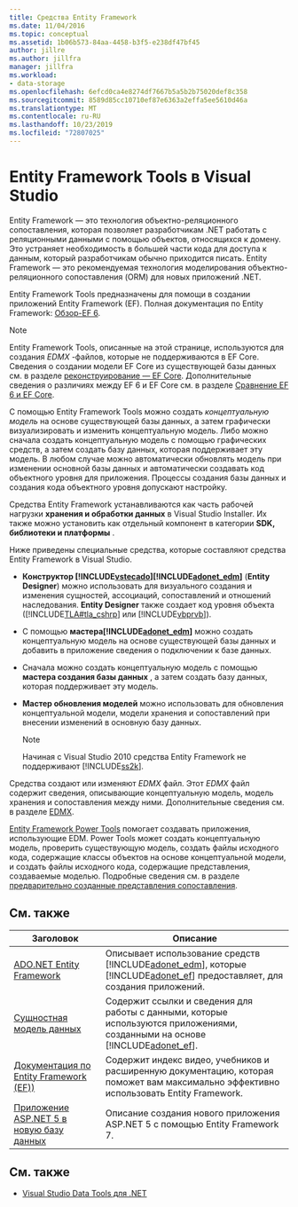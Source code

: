 ```yaml
---
title: Средства Entity Framework
ms.date: 11/04/2016
ms.topic: conceptual
ms.assetid: 1b06b573-84aa-4458-b3f5-e238df47bf45
author: jillre
ms.author: jillfra
manager: jillfra
ms.workload:
- data-storage
ms.openlocfilehash: 6efcd0ca4e8274df7667b5a5b2b75020def8c358
ms.sourcegitcommit: 8589d85cc10710ef87e6363a2effa5ee5610d46a
ms.translationtype: MT
ms.contentlocale: ru-RU
ms.lasthandoff: 10/23/2019
ms.locfileid: "72807025"
---
```

# <a name="entity-framework-tools-in-visual-studio"></a>Entity Framework Tools в Visual Studio

Entity Framework — это технология объектно-реляционного сопоставления, которая позволяет разработчикам .NET работать с реляционными данными с помощью объектов, относящихся к домену. Это устраняет необходимость в большей части кода для доступа к данным, который разработчикам обычно приходится писать. Entity Framework — это рекомендуемая технология моделирования объектно-реляционного сопоставления (ORM) для новых приложений .NET.

Entity Framework Tools предназначены для помощи в создании приложений Entity Framework (EF). Полная документация по Entity Framework: [Обзор-EF 6](/ef/ef6/).

  > [!NOTE]
  > Entity Framework Tools, описанные на этой странице, используются для создания *EDMX* -файлов, которые не поддерживаются в EF Core. Сведения о создании модели EF Core из существующей базы данных см. в разделе [реконструирование — EF Core](/ef/core/managing-schemas/scaffolding). Дополнительные сведения о различиях между EF 6 и EF Core см. в разделе [Сравнение EF 6 и EF Core](/ef/efcore-and-ef6/).

С помощью Entity Framework Tools можно создать *концептуальную модель* на основе существующей базы данных, а затем графически визуализировать и изменить концептуальную модель. Либо можно сначала создать концептуальную модель с помощью графических средств, а затем создать базу данных, которая поддерживает эту модель. В любом случае можно автоматически обновлять модель при изменении основной базы данных и автоматически создавать код объектного уровня для приложения. Процессы создания базы данных и создания кода объектного уровня допускают настройку.

Средства Entity Framework устанавливаются как часть рабочей нагрузки **хранения и обработки данных** в Visual Studio Installer. Их также можно установить как отдельный компонент в категории **SDK, библиотеки и платформы** .

Ниже приведены специальные средства, которые составляют средства Entity Framework в Visual Studio.

- **Конструктор [!INCLUDE[vstecado](../data-tools/includes/vstecado_md.md)][!INCLUDE[adonet_edm](../data-tools/includes/adonet_edm_md.md)]** (**Entity Designer**) можно использовать для визуального создания и изменения сущностей, ассоциаций, сопоставлений и отношений наследования. **Entity Designer** также создает код уровня объекта ([!INCLUDE[TLA#tla_cshrp](../data-tools/includes/tlasharptla_cshrp_md.md)] или [!INCLUDE[vbprvb](../code-quality/includes/vbprvb_md.md)]).

- С помощью **мастера[!INCLUDE[adonet_edm](../data-tools/includes/adonet_edm_md.md)]** можно создать концептуальную модель на основе существующей базы данных и добавить в приложение сведения о подключении к базе данных.

- Сначала можно создать концептуальную модель с помощью **мастера создания базы данных** , а затем создать базу данных, которая поддерживает эту модель.

- **Мастер обновления моделей** можно использовать для обновления концептуальной модели, модели хранения и сопоставлений при внесении изменений в основную базу данных.

  > [!NOTE]
  > Начиная с Visual Studio 2010 средства Entity Framework не поддерживают [!INCLUDE[ss2k](../data-tools/includes/ss2k_md.md)].

Средства создают или изменяют *EDMX* файл. Этот *EDMX* файл содержит сведения, описывающие концептуальную модель, модель хранения и сопоставления между ними. Дополнительные сведения см. в разделе [EDMX](/ef/ef6/).

[Entity Framework Power Tools](https://marketplace.visualstudio.com/items?itemName=EntityFrameworkTeam.EntityFrameworkPowerToolsBeta4) помогает создавать приложения, использующие EDM. Power Tools может создать концептуальную модель, проверить существующую модель, создать файлы исходного кода, содержащие классы объектов на основе концептуальной модели, и создать файлы исходного кода, содержащие представления, создаваемые моделью. Подробные сведения см. в разделе [предварительно созданные представления сопоставления](https://docs.microsoft.com/ef/ef6/fundamentals/performance/pre-generated-views).

## <a name="related-topics"></a>См. также

| Заголовок | Описание |
| - | - |
| [ADO.NET Entity Framework](/dotnet/framework/data/adonet/ef/index) | Описывает использование средств [!INCLUDE[adonet_edm](../data-tools/includes/adonet_edm_md.md)], которые [!INCLUDE[adonet_ef](../data-tools/includes/adonet_ef_md.md)] предоставляет, для создания приложений. |
| [Сущностная модель данных](/dotnet/framework/data/adonet/entity-data-model) | Содержит ссылки и сведения для работы с данными, которые используются приложениями, созданными на основе [!INCLUDE[adonet_ef](../data-tools/includes/adonet_ef_md.md)]. |
| [Документация по Entity Framework (EF))](/ef/ef6/get-started) | Содержит индекс видео, учебников и расширенную документацию, которая поможет вам максимально эффективно использовать Entity Framework. |
| [Приложение ASP.NET 5 в новую базу данных](https://docs.efproject.net/en/latest/platforms/aspnetcore/new-db.html) | Описание создания нового приложения ASP.NET 5 с помощью Entity Framework 7. |

## <a name="see-also"></a>См. также

- [Visual Studio Data Tools для .NET](../data-tools/visual-studio-data-tools-for-dotnet.md)